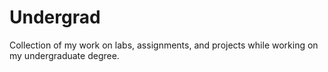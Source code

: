 # Undergrad
Collection of my work on labs, assignments, and projects while working on my undergraduate degree.
